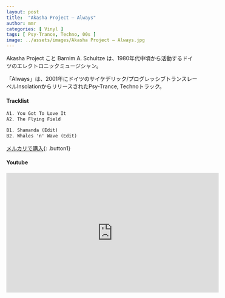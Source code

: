 ```yaml
---
layout: post
title:  "Akasha Project – Always"
author: mmr
categories: [ Vinyl ]
tags: [ Psy-Trance, Techno, 00s ]
image: ../assets/images/Akasha Project – Always.jpg
---
```


Akasha Project こと Barnim A. Schultze は、1980年代中頃から活動するドイツのエレクトロニックミュージシャン。

「Always」は、2001年にドイツのサイケデリック/プログレッシブトランスレーベルInsolationからリリースされたPsy-Trance, Technoトラック。


#### Tracklist
```md
A1. You Got To Love It
A2. The Flying Field

B1. Shamanda (Edit)
B2. Whales 'n' Wave (Edit)
```

[メルカリで購入](https://jp.mercari.com/item/m14929895714?afid=6142608987){: .button1}

#### Youtube
<iframe width="560" height="315" src="https://www.youtube.com/embed/7eU8M_yts0k?si=uhm_JWH8kt8uFl5P" title="YouTube video player" frameborder="0" allow="accelerometer; autoplay; clipboard-write; encrypted-media; gyroscope; picture-in-picture; web-share" referrerpolicy="strict-origin-when-cross-origin" allowfullscreen></iframe>